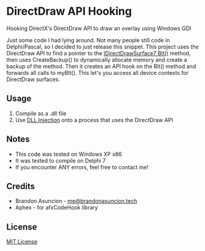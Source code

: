 # DirectDraw API Hooking
Hooking DirectX's DirectDraw API to draw an overlay using Windows GDI

Just some code I had lying around. Not many people still code in Delphi/Pascal, so I decided to just release this snippet. This project uses the DirectDraw API to find a pointer to the [IDirectDrawSurface7 Blt()](https://msdn.microsoft.com/en-us/library/windows/desktop/gg426181(v=vs.85).aspx) method, then uses CreateBackup() to dynamically allocate memory and create a backup of the method. Then it creates an API hook on the Blt() method and forwards all calls to myBlt(). This let's you access all device contexts for DirectDraw surfaces.

## Usage
1. Compile as a .dll file
2. Use [DLL Injection](https://en.wikipedia.org/wiki/DLL_injection) onto a process that uses the DirectDraw API

## Notes
* This code was tested on Windows XP x86
* It was tested to compile on Delphi 7
* If you encounter ANY errors, feel free to contact me!

## Credits
* Brandon Asuncion - me@brandonasuncion.tech
* Aphex - for afxCodeHook library

## License
[MIT License](https://choosealicense.com/licenses/mit/)